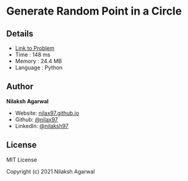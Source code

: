 # Generate Random Point in a Circle


## Details

* [Link to Problem](https://leetcode.com/problems/generate-random-point-in-a-circle/)
* Time : 148 ms
* Memory : 24.4 MB
* Language : Python

## Author

**Nilaksh Agarwal**

* Website: [nilax97.github.io](https://nilax97.github.io/)
* Github: [@nilax97](https://github.com/nilax97)
* LinkedIn: [@nilaksh97](https://linkedin.com/in/nilaksh97)

## License

MIT License

Copyright (c) 2021 Nilaksh Agarwal
